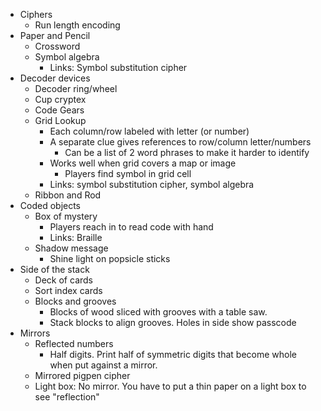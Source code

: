 
* Ciphers
  * Run length encoding
* Paper and Pencil
  * Crossword
  * Symbol algebra
    * Links: Symbol substitution cipher
* Decoder devices
  * Decoder ring/wheel
  * Cup cryptex
  * Code Gears
  * Grid Lookup
    * Each column/row labeled with letter (or number)
    * A separate clue gives references to row/column letter/numbers
      * Can be a list of 2 word phrases to make it harder to identify
    * Works well when grid covers a map or image
      * Players find symbol in grid cell
    * Links: symbol substitution cipher, symbol algebra
  * Ribbon and Rod
* Coded objects
  * Box of mystery
    * Players reach in to read code with hand
    * Links: Braille
  * Shadow message
    * Shine light on popsicle sticks
* Side of the stack
  * Deck of cards
  * Sort index cards
  * Blocks and grooves
    * Blocks of wood sliced with grooves with a table saw.
    * Stack blocks to align grooves. Holes in side show passcode
* Mirrors
  * Reflected numbers
    * Half digits. Print half of symmetric digits that become whole when
      put against a mirror.
  * Mirrored pigpen cipher
  * Light box: No mirror. You have to put a thin paper on a light box to
    see "reflection"
